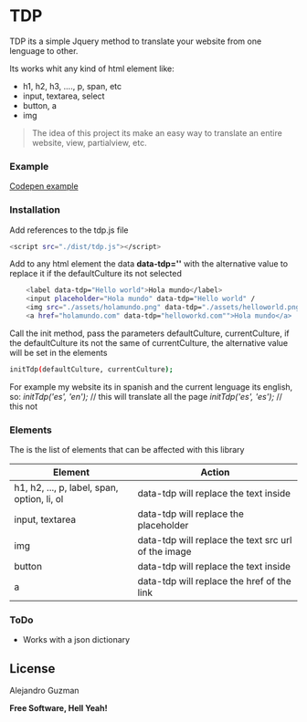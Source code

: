 # TDP

TDP its a simple Jquery method to translate your website from one lenguage to other.

Its works whit any kind of html element like:
  - h1, h2, h3, ...., p, span, etc
  - input, textarea, select
  - button, a
  - img

> The idea of this project its make an easy way to translate an entire website, view, partialview, etc.

### Example

[Codepen example](https://codepen.io/alejocba04-the-bashful/pen/RwPYVOQ)

### Installation

Add references to the tdp.js file

```sh
<script src="./dist/tdp.js"></script>
```
Add to any html element the data **data-tdp=''** with the alternative value to replace it if the defaultCulture its not selected

```sh
    <label data-tdp="Hello world">Hola mundo</label>
    <input placeholder="Hola mundo" data-tdp="Hello world" /
    <img src="./assets/holamundo.png" data-tdp="./assets/helloworld.png" />
    <a href="holamundo.com" data-tdp="helloworkd.com"">Hola mundo</a>
```

Call the init method, pass the parameters defaultCulture, currentCulture, if the defaultCulture its not the same of currentCulture, the alternative value will be set in the elements

```sh
initTdp(defaultCulture, currentCulture);
```
For example my website its in spanish and the current lenguage its english, so:
*initTdp('es', 'en');* // this will translate all the page
*initTdp('es', 'es');* // this not

### Elements

The is the list of elements that can be affected with this library

| Element | Action |
| ------ | ------ |
| h1, h2, ..., p, label, span, option, li, ol  | data-tdp will replace the text inside |
| input, textarea  | data-tdp will replace the placeholder |
| img  | data-tdp will replace the text src url of the image |
| button  | data-tdp will replace the text inside |
| a  | data-tdp will replace the href of the link |

### ToDo

 - Works with a json dictionary

License
----

Alejandro Guzman

**Free Software, Hell Yeah!**
